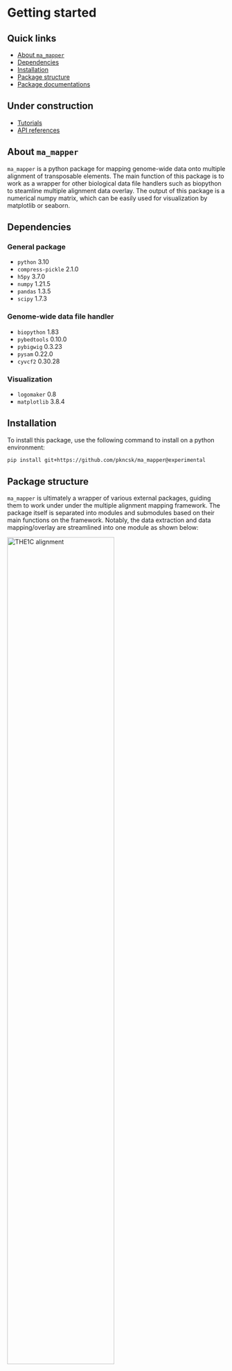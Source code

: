 # Getting started
## Quick links
- [About `ma_mapper`](#about-ma-mapper)
- [Dependencies](#dependencies)
- [Installation](#installation)
- [Package structure](#package-structure)
- [Package documentations](#package-documentation)
## Under construction
- [Tutorials](script/documentation/tutorial_nb/00overview.md)
- [API references](script/documentation/api_references/01overview.md)


## About `ma_mapper`
`ma_mapper` is a python package for mapping genome-wide data onto multiple alignment of transposable elements. The main function of this package is to work as a wrapper for other biological data file handlers such as biopython to steamline multiple alignment data overlay. The output of this package is a numerical numpy matrix, which can be easily used for visualization by matplotlib or seaborn. 

## Dependencies
### General package
- `python` 3.10
- `compress-pickle` 2.1.0
- `h5py` 3.7.0
- `numpy` 1.21.5
- `pandas` 1.3.5
- `scipy` 1.7.3

### Genome-wide data file handler
- `biopython` 1.83
- `pybedtools` 0.10.0
- `pybigwig` 0.3.23
- `pysam` 0.22.0
- `cyvcf2` 0.30.28

### Visualization 
- `logomaker` 0.8
- `matplotlib` 3.8.4

## Installation
To install this package, use the following command to install on a python environment:
```bash
pip install git+https://github.com/pkncsk/ma_mapper@experimental
```
## Package structure
`ma_mapper` is ultimately a wrapper of various external packages, guiding them to work under under the multiple alignment mapping framework. The package itself is separated into modules and submodules based on their main functions on the framework. Notably, the data extraction and data mapping/overlay are streamlined into one module as shown below:

<img src="img/packagestructure.png" alt="THE1C alignment" style="width:70%;" />

## Package documentation
[Documentaion](/docs/package_docs.md) for general usages and function parameters.

